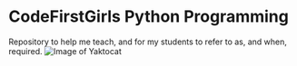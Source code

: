 # CodeFirstGirls Python Programming

Repository to help me teach, and for my students to refer to as, and when, required. 
![Image of Yaktocat](https://octodex.github.com/images/yaktocat.png)
